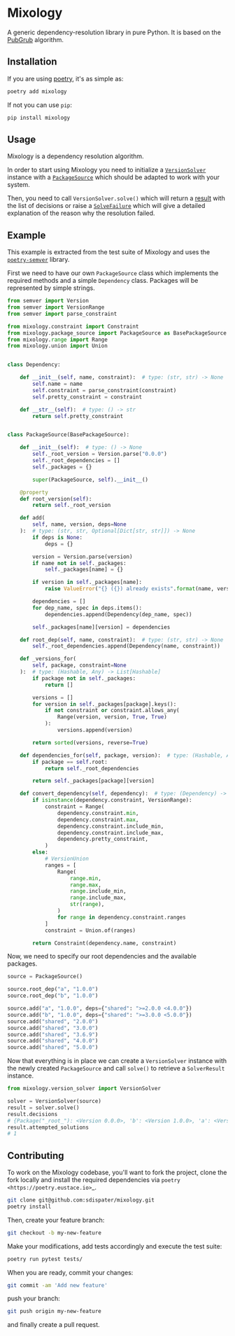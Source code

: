 # Mixology

A generic dependency-resolution library in pure Python.
It is based on the [PubGrub](https://github.com/dart-lang/pub/blob/master/doc/solver.md) algorithm.


## Installation

If you are using [poetry](https://github.com/sdispater/poetry), it's as simple as:

```bash
poetry add mixology
```

If not you can use `pip`:

```bash
pip install mixology
```

## Usage

Mixology is a dependency resolution algorithm.

In order to start using Mixology you need to initialize a [`VersionSolver`](mixology/version_solver.py) instance
with a [`PackageSource`](mixology/package_source.py) which should be adapted to work with your system.

Then, you need to call `VersionSolver.solve()` which will return a [result](mixology/result.py) with the list of decisions
or raise a [`SolveFailure`](mixology/failure.py) which will give a detailed explanation of the reason why the resolution failed.

## Example

This example is extracted from the test suite of Mixology
and uses the [`poetry-semver`](https://github.com/python-poetry/semver) library.

First we need to have our own `PackageSource` class which implements the required methods
and a simple `Dependency` class. Packages will be represented by simple strings.

```python
from semver import Version
from semver import VersionRange
from semver import parse_constraint

from mixology.constraint import Constraint
from mixology.package_source import PackageSource as BasePackageSource
from mixology.range import Range
from mixology.union import Union


class Dependency:

    def __init__(self, name, constraint):  # type: (str, str) -> None
        self.name = name
        self.constraint = parse_constraint(constraint)
        self.pretty_constraint = constraint

    def __str__(self):  # type: () -> str
        return self.pretty_constraint


class PackageSource(BasePackageSource):

    def __init__(self):  # type: () -> None
        self._root_version = Version.parse("0.0.0")
        self._root_dependencies = []
        self._packages = {}

        super(PackageSource, self).__init__()

    @property
    def root_version(self):
        return self._root_version

    def add(
        self, name, version, deps=None
    ):  # type: (str, str, Optional[Dict[str, str]]) -> None
        if deps is None:
            deps = {}

        version = Version.parse(version)
        if name not in self._packages:
            self._packages[name] = {}

        if version in self._packages[name]:
            raise ValueError("{} ({}) already exists".format(name, version))

        dependencies = []
        for dep_name, spec in deps.items():
            dependencies.append(Dependency(dep_name, spec))

        self._packages[name][version] = dependencies

    def root_dep(self, name, constraint):  # type: (str, str) -> None
        self._root_dependencies.append(Dependency(name, constraint))

    def _versions_for(
        self, package, constraint=None
    ):  # type: (Hashable, Any) -> List[Hashable]
        if package not in self._packages:
            return []

        versions = []
        for version in self._packages[package].keys():
            if not constraint or constraint.allows_any(
                Range(version, version, True, True)
            ):
                versions.append(version)

        return sorted(versions, reverse=True)

    def dependencies_for(self, package, version):  # type: (Hashable, Any) -> List[Any]
        if package == self.root:
            return self._root_dependencies

        return self._packages[package][version]

    def convert_dependency(self, dependency):  # type: (Dependency) -> Constraint
        if isinstance(dependency.constraint, VersionRange):
            constraint = Range(
                dependency.constraint.min,
                dependency.constraint.max,
                dependency.constraint.include_min,
                dependency.constraint.include_max,
                dependency.pretty_constraint,
            )
        else:
            # VersionUnion
            ranges = [
                Range(
                    range.min,
                    range.max,
                    range.include_min,
                    range.include_max,
                    str(range),
                )
                for range in dependency.constraint.ranges
            ]
            constraint = Union.of(ranges)

        return Constraint(dependency.name, constraint)
```

Now, we need to specify our root dependencies and the available packages.

```python
source = PackageSource()

source.root_dep("a", "1.0.0")
source.root_dep("b", "1.0.0")

source.add("a", "1.0.0", deps={"shared": ">=2.0.0 <4.0.0"})
source.add("b", "1.0.0", deps={"shared": ">=3.0.0 <5.0.0"})
source.add("shared", "2.0.0")
source.add("shared", "3.0.0")
source.add("shared", "3.6.9")
source.add("shared", "4.0.0")
source.add("shared", "5.0.0")
```

Now that everything is in place we can create a `VersionSolver` instance
with the newly created `PackageSource` and call `solve()` to retrieve a `SolverResult` instance.

```python
from mixology.version_solver import VersionSolver

solver = VersionSolver(source)
result = solver.solve()
result.decisions
# {Package("_root_"): <Version 0.0.0>, 'b': <Version 1.0.0>, 'a': <Version 1.0.0>, 'shared': <Version 3.6.9>}
result.attempted_solutions
# 1
```


## Contributing

To work on the Mixology codebase, you'll want to fork the project, clone the fork locally
and install the required dependencies via `poetry <https://poetry.eustace.io>`_.

```bash
git clone git@github.com:sdispater/mixology.git
poetry install
```

Then, create your feature branch:

```bash
git checkout -b my-new-feature
```

Make your modifications, add tests accordingly and execute the test suite:

```bash
poetry run pytest tests/
```

When you are ready, commit your changes:

```bash
git commit -am 'Add new feature'
```

push your branch:

```bash
git push origin my-new-feature
```

and finally create a pull request.
